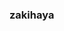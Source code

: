 ### zakihaya

<!--
**zakihaya/zakihaya** is a ✨ _special_ ✨ repository because its `README.md` (this file) appears on your GitHub profile.

Here are some ideas to get you started:

- 🔭 I’m currently working on ...
- 🌱 I’m currently learning ...
- 👯 I’m looking to collaborate on ...
- 🤔 I’m looking for help with ...
- 💬 Ask me about ...
- 📫 How to reach me: ...
- 😄 Pronouns: ...
- ⚡ Fun fact: ...


![Top Langs](https://github-readme-stats.vercel.app/api/top-langs/?username=zakihaya&langs_count=20)
[![Anurag's github stats](https://github-readme-stats.vercel.app/api?username=zakihaya)](https://github.com/zakihaya)
![trophy](https://github-profile-trophy.vercel.app/?username=zakihaya)

-->
